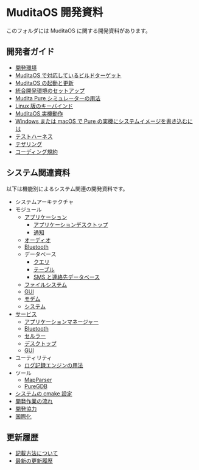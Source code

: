 MuditaOS 開発資料
================

このフォルダには MuditaOS に関する開発資料があります。

## 開発者ガイド

- [開発環境](quickstart.md)
- [MuditaOS で対応しているビルドターゲット](build_targets.md)
- [MuditaOS の起動と更新](boot_and_update.md)
- [統合開発環境のセットアップ](setup_ide.md)
- [Mudita Pure シミュレーターの用法](howto_simulator.md)
- [Linux 版のキーバインド](host_keyboard_bindings_ja-jp.md)
- [MuditaOS 実機動作](running_on_phone.md)
- [Windows または macOS で Pure の実機にシステムイメージを書き込むには](flashing_win_macos.md)
- [テストハーネス](../test/README.md)
- [テザリング](tethering_ja-jp.md)
- [コーディング規約](MuditaCppCodingGuidelines.md)

## システム関連資料

以下は機能別によるシステム関連の開発資料です。

- システムアーキテクチャ
- モジュール
   - [アプリケーション](../module-apps/ModuleApps.md)
        - [アプリケーションデスクトップ](../module-apps/application-desktop/doc/README.md)
        - [通知](../module-apps/apps-common/notifications/README.md)
    - [オーディオ](../module-audio/README.md)
    - [Bluetooth](../module-bluetooth/README.md)
    - データベース
        - [クエリ](../module-db/queries/README.md)
        - [テーブル](../module-db/Tables/README.md)
        - [SMS と連絡先データベース](database_v2.md)
    - [ファイルシステム](../module-vfs/README.md)
    - [GUI](../module-gui/README.md)
    - [モデム](../module-cellular/modem/README.md)
    - [システム](../module-sys/README.md)
- [サービス](../module-services/ModuleServices.md)
    - [アプリケーションマネージャー](../module-services/service-appmgr/doc/README.md)
    - [Bluetooth](../module-services/service-bluetooth/doc/readme.md)
    - [セルラー](../module-services/service-cellular/doc/README.md)
    - [デスクトップ](../module-services/service-desktop/README.md)
    - [GUI](../module-services/service-gui/doc/README.md)
- ユーティリティ
    - [ログ記録エンジンの用法](../module-utils/log/doc/logging_engine.md)
- ツール
    - [MapParser](https://github.com/mudita/misc-tools/blob/master/mapparser/README.md)
    - [PureGDB](https://github.com/mudita/misc-tools/blob/master/puregdb/README.md)
- [システムの cmake 設定](ProjectConfig.md)
- [開発作業の流れ](development_workflow.md)
- [開発協力](../CONTRIBUTING.md)
- [国際化](i18n.md)

## 更新履歴
- [記載方法について](changelog_howto.md)
- [最新の更新履歴](../changelog.md)
